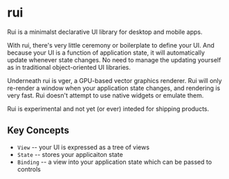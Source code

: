 
# rui

Rui is a minimalst declarative UI library for desktop and mobile apps.

With rui, there's very little ceremony or boilerplate to define your UI.
And because your UI is a function of application state, it will automatically
update whenever state changes. No need to manage the updating yourself as in
traditional object-oriented UI libraries.

Underneath rui is vger, a GPU-based vector graphics renderer. Rui will only
re-render a window when your application state changes, and rendering is very
fast. Rui doesn't attempt to use native widgets or emulate them.

Rui is experimental and not yet (or ever) inteded for shipping products.

## Key Concepts

- `View` -- your UI is expressed as a tree of views
- `State` -- stores your applicaiton state
- `Binding` -- a view into your application state which can be passed to controls
